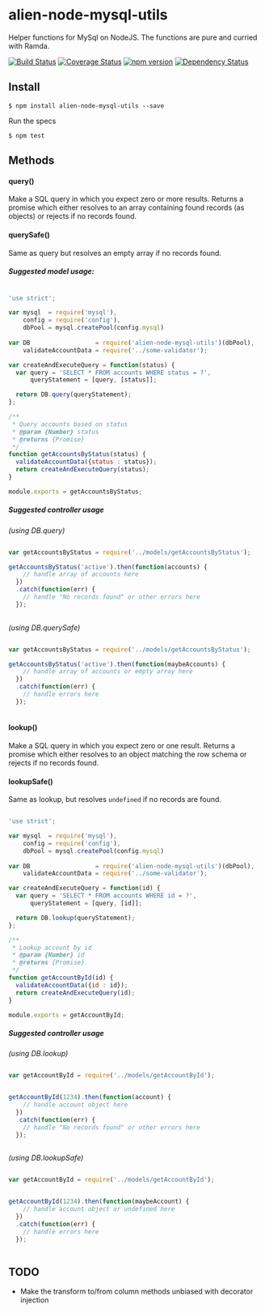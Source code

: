 # alien-node-mysql-utils
Helper functions for MySql on NodeJS. The functions are pure and curried with Ramda.

[![Build Status](https://travis-ci.org/AlienCreations/alien-node-mysql-utils.svg?branch=master)](https://travis-ci.org/AlienCreations/alien-node-mysql-utils) [![Coverage Status](https://coveralls.io/repos/AlienCreations/alien-node-mysql-utils/badge.svg?branch=master&service=github)](https://coveralls.io/github/AlienCreations/alien-node-mysql-utils?branch=master) [![npm version](http://img.shields.io/npm/v/alien-node-mysql-utils.svg)](https://npmjs.org/package/alien-node-mysql-utils) [![Dependency Status](https://david-dm.org/AlienCreations/alien-node-mysql-utils.svg)](https://david-dm.org/AlienCreations/alien-node-mysql-utils)

## Install

```
$ npm install alien-node-mysql-utils --save
```

Run the specs

```
$ npm test
```

## Methods

#### query()
Make a SQL query in which you expect zero or more results. Returns a promise which
either resolves to an array containing found records (as objects) or rejects if no records found. 

#### querySafe()
Same as query but resolves an empty array if no records found.

##### Suggested model usage: 
```js

'use strict';

var mysql  = require('mysql'),
    config = require('config'),
    dbPool = mysql.createPool(config.mysql)
    
var DB                  = require('alien-node-mysql-utils')(dbPool),
    validateAccountData = require('../some-validator');

var createAndExecuteQuery = function(status) {
  var query = 'SELECT * FROM accounts WHERE status = ?',
      queryStatement = [query, [status]];

  return DB.query(queryStatement);
};

/**
 * Query accounts based on status
 * @param {Number} status
 * @returns {Promise}
 */
function getAccountsByStatus(status) {
  validateAccountData({status : status});
  return createAndExecuteQuery(status);
}

module.exports = getAccountsByStatus;
```

##### Suggested controller usage 

*(using DB.query)*

```js

var getAccountsByStatus = require('../models/getAccountsByStatus');

getAccountsByStatus('active').then(function(accounts) {
    // handle array of accounts here
  })
  .catch(function(err) {
    // handle "No records found" or other errors here
  });
  
```

*(using DB.querySafe)*

```js

var getAccountsByStatus = require('../models/getAccountsByStatus');

getAccountsByStatus('active').then(function(maybeAccounts) {
    // handle array of accounts or empty array here
  })
  .catch(function(err) {
    // handle errors here
  });
  
```

#### lookup()
Make a SQL query in which you expect zero or one result. Returns a promise which
either resolves to an object matching the row schema or rejects if no records found. 

#### lookupSafe()
Same as lookup, but resolves `undefined` if no records are found. 

```js

'use strict';

var mysql  = require('mysql'),
    config = require('config'),
    dbPool = mysql.createPool(config.mysql)
    
var DB                  = require('alien-node-mysql-utils')(dbPool),
    validateAccountData = require('../some-validator');

var createAndExecuteQuery = function(id) {
  var query = 'SELECT * FROM accounts WHERE id = ?',
      queryStatement = [query, [id]];

  return DB.lookup(queryStatement);
};

/**
 * Lookup account by id
 * @param {Number} id
 * @returns {Promise}
 */
function getAccountById(id) {
  validateAccountData({id : id});
  return createAndExecuteQuery(id);
}

module.exports = getAccountById;
```

##### Suggested controller usage

*(using DB.lookup)*

```js

var getAccountById = require('../models/getAccountById');


getAccountById(1234).then(function(account) {
    // handle account object here
  })
  .catch(function(err) {
    // handle "No records found" or other errors here
  });
  
```

*(using DB.lookupSafe)*

```js

var getAccountById = require('../models/getAccountById');


getAccountById(1234).then(function(maybeAccount) {
    // handle account object or undefined here
  })
  .catch(function(err) {
    // handle errors here
  });
  
```

## TODO 
 - Make the transform to/from column methods unbiased with decorator injection
